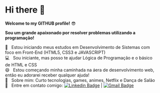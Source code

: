 # Hi there 👋

**Welcome to my GITHUB profile!** :sunglasses:

**Sou um grande apaixonado por resolver problemas utilizando a programação!**

 :rocket:  &nbsp; Estou iniciando meus estudos em Desenvolvimento de Sistemas com foco em Front-End (HTML5, CSS3 e JAVASCRIPT)
 <br/> :computer: &nbsp; Sou iniciante, mas posso te ajudar Lógica de Programação e o básico de HTML e CSS 
 <br/> 😄 &nbsp; Estou começando minha caminhada na áera de desenvolvimento web, então eu adorarei receber qualquer ajuda!
 <br/> :purple_heart:  &nbsp; Sobre mim: Curto tecnologias, games, animes, Netflix e Dança de Salão
<br/> 💬 &nbsp; Entre em contato comigo: [![Linkedin Badge](https://img.shields.io/badge/-ErasmoBezerra-blue?style=flat-square&logo=Linkedin&logoColor=white&link=https://www.linkedin.com/in/erasmo-bezerra-6751121b1/)](https://www.linkedin.com/in/erasmo-bezerra-6751121b1/) 
| 
[![Gmail Badge](https://img.shields.io/badge/-erasmo.ads.tech@gmail.com-c14438?style=flat-square&logo=Gmail&logoColor=white&link=mailto:erasmo.ads.tech@gmail.com)](erasmo.ads.tech@gmail.com)

